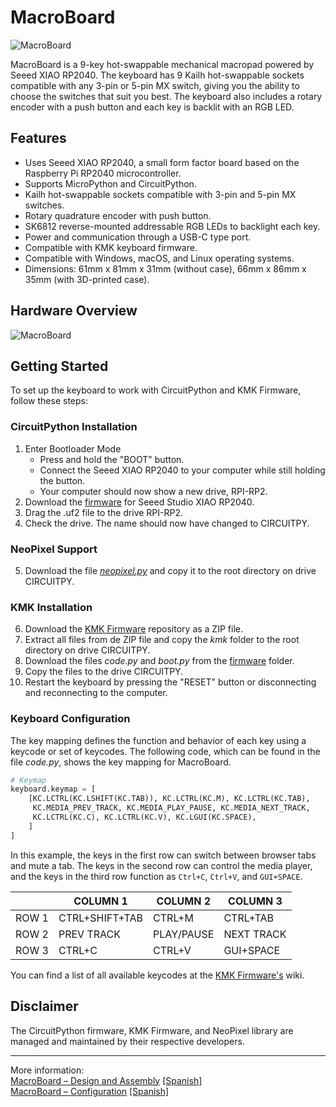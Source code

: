 # MacroBoard

![MacroBoard](https://i0.wp.com/palmacas.com/wp-content/uploads/post6708_4.jpeg?resize=1536%2C1152&ssl=1)

MacroBoard is a 9-key hot-swappable mechanical macropad powered by Seeed XIAO RP2040. The keyboard has 9 Kailh hot-swappable sockets compatible with any 3-pin or 5-pin MX switch, giving you the ability to choose the switches that suit you best. The keyboard also includes a rotary encoder with a push button and each key is backlit with an RGB LED.

## Features

- Uses Seeed XIAO RP2040, a small form factor board based on the Raspberry Pi RP2040 microcontroller.
- Supports MicroPython and CircuitPython.
- Kailh hot-swappable sockets compatible with 3-pin and 5-pin MX switches.
- Rotary quadrature encoder with push button.
- SK6812 reverse-mounted addressable RGB LEDs to backlight each key.
- Power and communication through a USB-C type port.
- Compatible with KMK keyboard firmware.
- Compatible with Windows, macOS, and Linux operating systems.
- Dimensions: 61mm x 81mm x 31mm (without case), 66mm x 86mm x 35mm (with 3D-printed case).

## Hardware Overview

![MacroBoard](https://i0.wp.com/palmacas.com/wp-content/uploads/post6708_5.png)

## Getting Started

To set up the keyboard to work with CircuitPython and KMK Firmware, follow these steps:

### CircuitPython Installation

1. Enter Bootloader Mode
   - Press and hold the "BOOT" button.
   - Connect the Seeed XIAO RP2040 to your computer while still holding the button.
   - Your computer should now show a new drive, RPI-RP2.
2. Download the [firmware](https://circuitpython.org/board/seeeduino_xiao_rp2040/) for Seeed Studio XIAO RP2040.
3. Drag the .uf2 file to the drive RPI-RP2.
4. Check the drive. The name should now have changed to CIRCUITPY.

### NeoPixel Support 

5. Download the file [*neopixel.py*](https://github.com/adafruit/Adafruit_CircuitPython_NeoPixel/blob/main/neopixel.py) and copy it to the root directory on drive CIRCUITPY.

### KMK Installation

6. Download the [KMK Firmware](https://github.com/KMKfw/kmk_firmware) repository as a ZIP file.
7. Extract all files from de ZIP file and copy the *kmk* folder to the root directory on drive CIRCUITPY.
8. Download the files *code.py* and *boot.py* from the [firmware](firmware) folder.
9. Copy the files to the drive CIRCUITPY.
10. Restart the keyboard by pressing the "RESET" button or disconnecting and reconnecting to the computer.

### Keyboard Configuration

The key mapping defines the function and behavior of each key using a keycode or set of keycodes. The following code, which can be found in the file *code.py*, shows the key mapping for MacroBoard.

```python
# Keymap
keyboard.keymap = [
    [KC.LCTRL(KC.LSHIFT(KC.TAB)), KC.LCTRL(KC.M), KC.LCTRL(KC.TAB),
     KC.MEDIA_PREV_TRACK, KC.MEDIA_PLAY_PAUSE, KC.MEDIA_NEXT_TRACK,
     KC.LCTRL(KC.C), KC.LCTRL(KC.V), KC.LGUI(KC.SPACE),
    ]
]
```
In this example, the keys in the first row can switch between browser tabs and mute a tab. The keys in the second row can control the media player, and the keys in the third row function as `Ctrl+C`, `Ctrl+V`, and `GUI+SPACE`.

||COLUMN 1 |COLUMN 2 | COLUMN 3|
|---|---|---|---|
|ROW 1|CTRL+SHIFT+TAB |CTRL+M |CTRL+TAB |
|ROW 2|PREV TRACK |PLAY/PAUSE |NEXT TRACK |
|ROW 3|CTRL+C |CTRL+V |GUI+SPACE|

You can find a list of all available keycodes at the [KMK Firmware's](http://kmkfw.io/docs/keycodes) wiki.

## Disclaimer

The CircuitPython firmware, KMK Firmware, and NeoPixel library are managed and maintained by their respective developers.

---
More information:  
[MacroBoard – Design and Assembly](https://palmacas.com/macroboard-design/) [[Spanish]](https://palmacas.com/macroboard-diseno/)  
[MacroBoard – Configuration](https://palmacas.com/macroboard-configuration/) [[Spanish]](https://palmacas.com/macroboard-configuracion/)